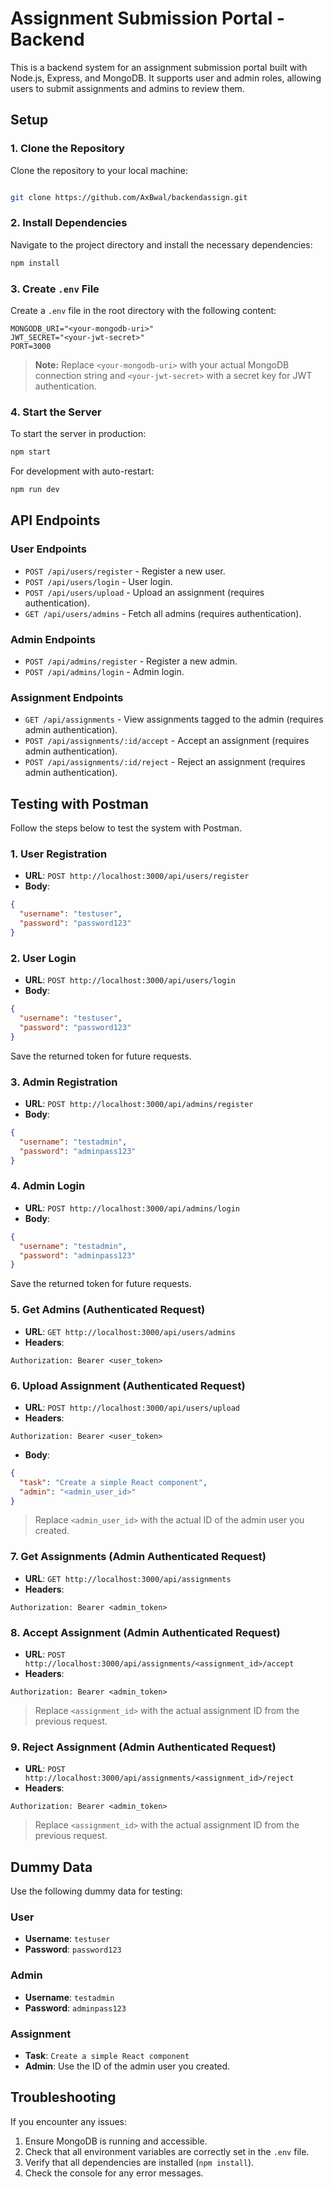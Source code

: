 # Assignment Submission Portal - Backend

This is a backend system for an assignment submission portal built with Node.js, Express, and MongoDB. It supports user and admin roles, allowing users to submit assignments and admins to review them.

## Setup

### 1. Clone the Repository

Clone the repository to your local machine:

```bash

git clone https://github.com/AxBwal/backendassign.git

```

### 2. Install Dependencies

Navigate to the project directory and install the necessary dependencies:

```bash
npm install
```

### 3. Create `.env` File

Create a `.env` file in the root directory with the following content:

```env
MONGODB_URI="<your-mongodb-uri>"
JWT_SECRET="<your-jwt-secret>"
PORT=3000
```

> **Note:** Replace `<your-mongodb-uri>` with your actual MongoDB connection string and `<your-jwt-secret>` with a secret key for JWT authentication.

### 4. Start the Server

To start the server in production:

```bash
npm start
```

For development with auto-restart:

```bash
npm run dev
```

## API Endpoints

### User Endpoints

- `POST /api/users/register` - Register a new user.
- `POST /api/users/login` - User login.
- `POST /api/users/upload` - Upload an assignment (requires authentication).
- `GET /api/users/admins` - Fetch all admins (requires authentication).

### Admin Endpoints

- `POST /api/admins/register` - Register a new admin.
- `POST /api/admins/login` - Admin login.

### Assignment Endpoints

- `GET /api/assignments` - View assignments tagged to the admin (requires admin authentication).
- `POST /api/assignments/:id/accept` - Accept an assignment (requires admin authentication).
- `POST /api/assignments/:id/reject` - Reject an assignment (requires admin authentication).

## Testing with Postman

Follow the steps below to test the system with Postman.

### 1. User Registration

- **URL**: `POST http://localhost:3000/api/users/register`
- **Body**:

```json
{
  "username": "testuser",
  "password": "password123"
}
```

### 2. User Login

- **URL**: `POST http://localhost:3000/api/users/login`
- **Body**:

```json
{
  "username": "testuser",
  "password": "password123"
}
```

Save the returned token for future requests.

### 3. Admin Registration

- **URL**: `POST http://localhost:3000/api/admins/register`
- **Body**:

```json
{
  "username": "testadmin",
  "password": "adminpass123"
}
```

### 4. Admin Login

- **URL**: `POST http://localhost:3000/api/admins/login`
- **Body**:

```json
{
  "username": "testadmin",
  "password": "adminpass123"
}
```

Save the returned token for future requests.

### 5. Get Admins (Authenticated Request)

- **URL**: `GET http://localhost:3000/api/users/admins`
- **Headers**:

```plaintext
Authorization: Bearer <user_token>
```

### 6. Upload Assignment (Authenticated Request)

- **URL**: `POST http://localhost:3000/api/users/upload`
- **Headers**:

```plaintext
Authorization: Bearer <user_token>
```

- **Body**:

```json
{
  "task": "Create a simple React component",
  "admin": "<admin_user_id>"
}
```

> Replace `<admin_user_id>` with the actual ID of the admin user you created.

### 7. Get Assignments (Admin Authenticated Request)

- **URL**: `GET http://localhost:3000/api/assignments`
- **Headers**:

```plaintext
Authorization: Bearer <admin_token>
```

### 8. Accept Assignment (Admin Authenticated Request)

- **URL**: `POST http://localhost:3000/api/assignments/<assignment_id>/accept`
- **Headers**:

```plaintext
Authorization: Bearer <admin_token>
```

> Replace `<assignment_id>` with the actual assignment ID from the previous request.

### 9. Reject Assignment (Admin Authenticated Request)

- **URL**: `POST http://localhost:3000/api/assignments/<assignment_id>/reject`
- **Headers**:

```plaintext
Authorization: Bearer <admin_token>
```

> Replace `<assignment_id>` with the actual assignment ID from the previous request.

## Dummy Data

Use the following dummy data for testing:

### User

- **Username**: `testuser`
- **Password**: `password123`

### Admin

- **Username**: `testadmin`
- **Password**: `adminpass123`

### Assignment

- **Task**: `Create a simple React component`
- **Admin**: Use the ID of the admin user you created.

## Troubleshooting

If you encounter any issues:

1. Ensure MongoDB is running and accessible.
2. Check that all environment variables are correctly set in the `.env` file.
3. Verify that all dependencies are installed (`npm install`).
4. Check the console for any error messages.



```


